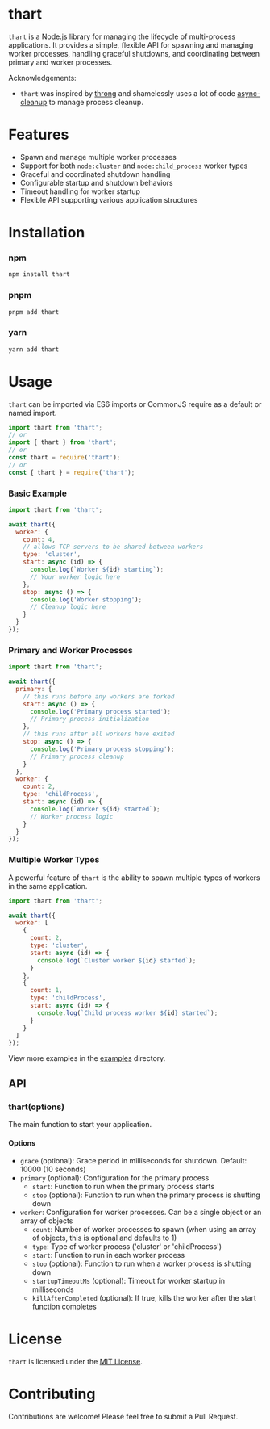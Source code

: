  # thart

`thart` is a Node.js library for managing the lifecycle of multi-process applications. It provides a simple, flexible API for spawning and managing worker processes, handling graceful shutdowns, and coordinating between primary and worker processes.

Acknowledgements:

- `thart` was inspired by [throng](https://github.com/hunterloftis/throng) and shamelessly uses a lot of code [async-cleanup](https://www.npmjs.com/package/async-cleanup) to manage process cleanup.

# Features

- Spawn and manage multiple worker processes
- Support for both `node:cluster` and `node:child_process` worker types
- Graceful and coordinated shutdown handling
- Configurable startup and shutdown behaviors
- Timeout handling for worker startup
- Flexible API supporting various application structures

# Installation

### npm

```bash
npm install thart
```

### pnpm

```bash
pnpm add thart
```

### yarn

```bash
yarn add thart
```

# Usage

`thart` can be imported via ES6 imports or CommonJS require as a default or named import.


```javascript
import thart from 'thart';
// or
import { thart } from 'thart';
// or
const thart = require('thart');
// or
const { thart } = require('thart');
```

### Basic Example

```javascript
import thart from 'thart';

await thart({
  worker: {
    count: 4,
    // allows TCP servers to be shared between workers
    type: 'cluster',
    start: async (id) => {
      console.log(`Worker ${id} starting`);
      // Your worker logic here
    },
    stop: async () => {
      console.log('Worker stopping');
      // Cleanup logic here
    }
  }
});
```

### Primary and Worker Processes

```javascript
import thart from 'thart';

await thart({
  primary: {
    // this runs before any workers are forked
    start: async () => {
      console.log('Primary process started');
      // Primary process initialization
    },
    // this runs after all workers have exited
    stop: async () => {
      console.log('Primary process stopping');
      // Primary process cleanup
    }
  },
  worker: {
    count: 2,
    type: 'childProcess',
    start: async (id) => {
      console.log(`Worker ${id} started`);
      // Worker process logic
    }
  }
});
```

### Multiple Worker Types

A powerful feature of `thart` is the ability to spawn multiple types of workers in the same application.

```javascript
import thart from 'thart';

await thart({
  worker: [
    {
      count: 2,
      type: 'cluster',
      start: async (id) => {
        console.log(`Cluster worker ${id} started`);
      }
    },
    {
      count: 1,
      type: 'childProcess',
      start: async (id) => {
        console.log(`Child process worker ${id} started`);
      }
    }
  ]
});
```

View more examples in the [examples](examples) directory.

## API

### thart(options)

The main function to start your application.

#### Options

- `grace` (optional): Grace period in milliseconds for shutdown. Default: 10000 (10 seconds)
- `primary` (optional): Configuration for the primary process
  - `start`: Function to run when the primary process starts
  - `stop` (optional): Function to run when the primary process is shutting down
- `worker`: Configuration for worker processes. Can be a single object or an array of objects
  - `count`: Number of worker processes to spawn (when using an array of objects, this is optional and defaults to 1)
  - `type`: Type of worker process ('cluster' or 'childProcess')
  - `start`: Function to run in each worker process
  - `stop` (optional): Function to run when a worker process is shutting down
  - `startupTimeoutMs` (optional): Timeout for worker startup in milliseconds
  - `killAfterCompleted` (optional): If true, kills the worker after the start function completes

# License

`thart` is licensed under the [MIT License](LICENSE).

# Contributing

Contributions are welcome! Please feel free to submit a Pull Request.
